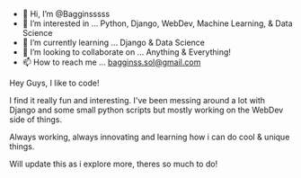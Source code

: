- 👋 Hi, I’m @Bagginsssss
- 👀 I’m interested in ... Python, Django, WebDev, Machine Learning, & Data Science
- 🌱 I’m currently learning ... Django & Data Science
- 💞️ I’m looking to collaborate on ... Anything & Everything! 
- 📫 How to reach me ... bagginss.sol@gmail.com

Hey Guys, I like to code! 

  I find it really fun and interesting. I've been messing around a lot with Django and some small python scripts but mostly working on the WebDev side
  of things. 
  
  Always working, always innovating and learning how i can do cool & unique things.
  
  Will update this as i explore more, theres so much to do!
